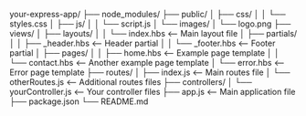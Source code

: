 your-express-app/
├── node_modules/
├── public/
│   ├── css/
│   │   └── styles.css
│   ├── js/
│   │   └── script.js
│   └── images/
│       └── logo.png
├── views/
│   ├── layouts/
│   │   └── index.hbs        <-- Main layout file
│   ├── partials/
│   │   ├── _header.hbs      <-- Header partial
│   │   └── _footer.hbs      <-- Footer partial
│   ├── pages/
│   │   ├── home.hbs         <-- Example page template
│   │   └── contact.hbs      <-- Another example page template
│   └── error.hbs            <-- Error page template
├── routes/
│   ├── index.js             <-- Main routes file
│   └── otherRoutes.js       <-- Additional routes files
├── controllers/
│   └── yourController.js    <-- Your controller files
├── app.js                   <-- Main application file
├── package.json
└── README.md
